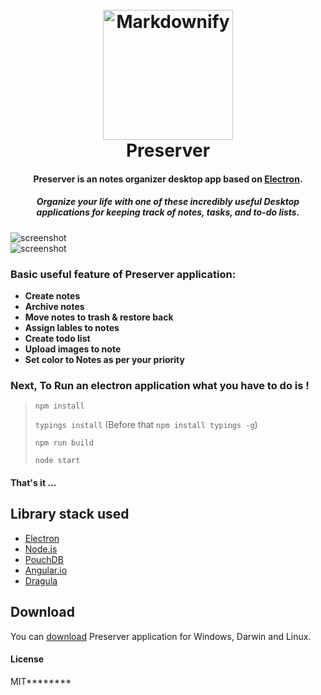 <h1 align="center">
  <br>
  <a href="http://www.hiteshbalar.com/preserver"><img src="https://raw.githubusercontent.com/hsbalar/Preserver/dev/public/logo.png" alt="Markdownify" width="208"></a>
  <br>
  Preserver
  <br>
</h1>

<h4 align="center">Preserver is an notes organizer desktop app based on <a href="http://electron.atom.io" target="_blank">Electron</a>.</h4>
<h5 align="center">Organize your life with one of these incredibly useful Desktop applications for keeping track of notes, tasks, and to-do lists.</h5>

![screenshot](https://raw.githubusercontent.com/hsbalar/Preserver/master/public/screen1.png)
<br>
![screenshot](https://raw.githubusercontent.com/hsbalar/Preserver/master/public/screen2.png)

### Basic useful feature of Preserver application:

 * **Create notes**
 * **Archive notes**
 * **Move notes to trash & restore back**
 * **Assign lables to notes**
 * **Create todo list**
 * **Upload images to note**
 * **Set color to Notes as per your priority**


### Next, To Run an electron application what you have to do is !

>  `npm install`
>  
>  `typings install` (Before that `npm install typings -g`)
>  
>  `npm run build`
>  
>  `node start`
 
#### That's it ...

## Library stack used

- [Electron](http://electron.atom.io/)
- [Node.js](https://nodejs.org/)
- [PouchDB](https://pouchdb.com/)
- [Angular.io](https://angular.io/)
- [Dragula](http://valor-software.com/ng2-dragula/)

## Download

You can [download](https://github.com/hsbalar/Preserver/releases/tag/v1.0.0) Preserver application for Windows, Darwin and Linux.

#### License

MIT********
